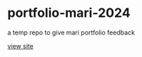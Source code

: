 # portfolio-mari-2024
a temp repo to give mari portfolio feedback

[view site](https://johndoenma.github.io/portfolio-mari-2024)
